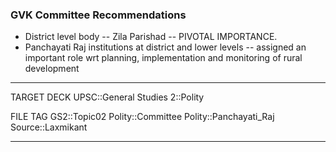 ### GVK Committee Recommendations
- District level body -- Zila Parishad -- PIVOTAL IMPORTANCE.
- Panchayati Raj institutions at district and lower levels -- assigned an important role wrt planning, implementation and monitoring of rural development 

---

TARGET DECK
UPSC::General Studies 2::Polity

FILE TAG
GS2::Topic02 Polity::Committee Polity::Panchayati_Raj Source::Laxmikant

---